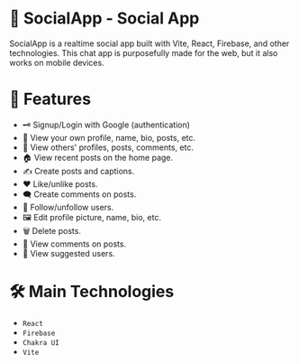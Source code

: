 # 📱 SocialApp - Social App

SocialApp is a realtime social app built with Vite, React, Firebase, and other technologies. This chat app is purposefully made for the web, but it also works on mobile devices.

# 🚀 Features

- 🗝 Signup/Login with Google (authentication)
- 👤 View your own profile, name, bio, posts, etc.
- 👀 View others' profiles, posts, comments, etc.
- 🏠 View recent posts on the home page.
- ✍️ Create posts and captions.
- ❤️ Like/unlike posts.
- 🗨 Create comments on posts.
- 👥 Follow/unfollow users.
- 🖼️ Edit profile picture, name, bio, etc.
- 🗑️ Delete posts.
- 💬 View comments on posts.
- 🧐 View suggested users.

# 🛠️ Main Technologies

- `React`
- `Firebase`
- `Chakra UI`
- `Vite`
